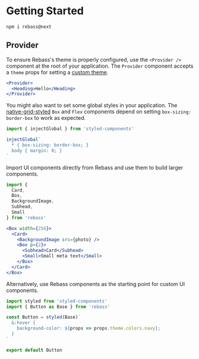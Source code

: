 
# Getting Started

```sh
npm i rebass@next
```

## Provider

To ensure Rebass's theme is properly configured, use the `<Provider />` component at the root of your application.
The `Provider` component accepts a `theme` props for setting a [custom theme][theming].

```.jsx
<Provider>
  <Heading>Hello</Heading>
</Provider>
```

You might also want to set some global styles in your application.
The [native-grid-styled][native-grid-styled] `Box` and `Flex` components depend on setting `box-sizing: border-box` to work as expected.

```jsx
import { injectGlobal } from 'styled-components'

injectGlobal`
  * { box-sizing: border-box; }
  body { margin: 0; }
`
```

Import UI components directly from Rebass and use them to build larger components.

```js
import {
  Card,
  Box,
  BackgroundImage,
  Subhead,
  Small
} from 'rebass'
```

```.jsx
<Box width={256}>
  <Card>
    <BackgroundImage src={photo} />
    <Box p={2}>
      <Subhead>Card</Subhead>
      <Small>Small meta text</Small>
    </Box>
  </Card>
</Box>
```

Alternatively, use Rebass components as the starting point for custom UI components.

```jsx
import styled from 'styled-components'
import { Button as Base } from 'rebass'

const Button = styled(Base)`
  &:hover {
    background-color: ${props => props.theme.colors.navy};
  }
`

export default Button
```

[theming]: theming.md
[native-grid-styled]: https://github.com/hermanya/native-grid-styled
